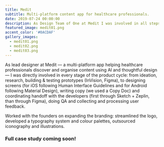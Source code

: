 ```yaml
---
title: Medit
subtitle: Multi-platform content app for healthcare professionals.
date: 2019-07-24 00:00:00
description: As Design Team of One at Medit I was involved in all steps of the product cycle from shaping-up new features and building prototypes to developer hand-off.
featured_image: medit01.png
accent_color: '#0ACDAF'
gallery_images:
  - medit01.png
  - medit02.png
  - medit03.png
---
```


As lead designer at Medit — a multi-platform app helping healthcare professionals discover and organise content using AI and thoughtful design — I was directly involved in every stage of the product cycle: from ideation, research, building & testing prototypes (InVision, Figma), to designing screens (for iOS following Human Interface Guidelines and for Android following Material Design), writing copy (we used a Copy Doc) and coordinating handoff with the developers (first through Sketch + Zeplin, than through Figma), doing QA and collecting and processing user feedback.

Worked with the founders on expanding the branding: streamlined the logo, developed a typography system and colour palettes, outsourced iconography and illustrations.

### Full case study coming soon!
